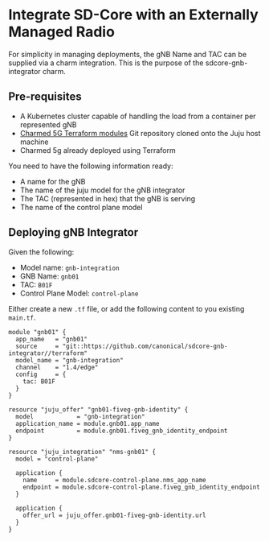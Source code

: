 # Integrate SD-Core with an Externally Managed Radio

For simplicity in managing deployments, the gNB Name and TAC can be supplied via a charm integration. This is the purpose of the sdcore-gnb-integrator charm.

## Pre-requisites

- A Kubernetes cluster capable of handling the load from a container per represented gNB
- [Charmed 5G Terraform modules][Charmed 5G Terraform modules] Git repository cloned onto the Juju host machine
- Charmed 5g already deployed using Terraform

You need to have the following information ready:

- A name for the gNB
- The name of the juju model for the gNB integrator
- The TAC (represented in hex) that the gNB is serving
- The name of the control plane model

## Deploying gNB Integrator

Given the following:

- Model name: `gnb-integration`
- GNB Name: `gnb01`
- TAC: `B01F`
- Control Plane Model: `control-plane`

Either create a new `.tf` file, or add the following content to you existing `main.tf`.

```console
module "gnb01" {
  app_name   = "gnb01"
  source     = "git::https://github.com/canonical/sdcore-gnb-integrator//terraform"
  model_name = "gnb-integration"
  channel    = "1.4/edge"
  config     = {
    tac: B01F
  }
}

resource "juju_offer" "gnb01-fiveg-gnb-identity" {
  model            = "gnb-integration"
  application_name = module.gnb01.app_name
  endpoint         = module.gnb01.fiveg_gnb_identity_endpoint
}

resource "juju_integration" "nms-gnb01" {
  model = "control-plane"

  application {
    name     = module.sdcore-control-plane.nms_app_name
    endpoint = module.sdcore-control-plane.fiveg_gnb_identity_endpoint
  }

  application {
    offer_url = juju_offer.gnb01-fiveg-gnb-identity.url
  }
}
```

[Charmed 5G Terraform modules]: https://github.com/canonical/terraform-juju-sdcore-k8s
